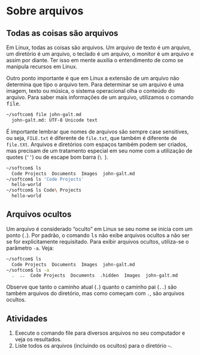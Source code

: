 # Sobre arquivos

## Todas as coisas são arquivos

Em Linux, todas as coisas são arquivos. Um arquivo de texto é um arquivo, um
diretório é um arquivo, o teclado é um arquivo, o monitor é um arquivo e assim
por diante. Ter isso em mente auxilia o entendimento de como se manipula
recursos em Linux.

Outro ponto importante é que em Linux a extensão de um arquivo não determina
que tipo o arquivo tem. Para determinar se um arquivo é uma imagem, texto ou
música, o sistema operacional olha o conteúdo do arquivo. Para saber mais
informações de um arquivo, utilizamos o comando <kbd>file</kbd>.

```bash
~/softcom$ file john-galt.md
  john-galt.md: UTF-8 Unicode text
```

É importante lembrar que nomes de arquivos são sempre case sensitives, ou seja,
`FILE.txt` é diferente de `file.txt`, que também é diferente de `file.tXt`.
Arquivos e diretórios com espaços também podem ser criados, mas precisam de um
tratamento especial em seu nome com a utilização de quotes (`‘’`) ou de escape
bom barra (`\ `).

```bash
~/softcom$ ls
  Code Projects  Documents  Images  john-galt.md
~/softcom$ ls 'Code Projects'
  hello-world
~/softcom$ ls Code\ Projects
  hello-world
```


## Arquivos ocultos

Um arquivo é considerado “oculto” em Linux se seu nome se inicia com um ponto
(`.`). Por padrão, o comando <kbd>ls</kbd> não exibe arquivos ocultos a não ser
se for explicitamente requisitado. Para exibir arquivos ocultos, utiliza-se o
parâmetro `-a`. Veja:

```bash
~/softcom$ ls
  Code Projects  Documents  Images  john-galt.md
~/softcom$ ls -a
  .  ..  Code Projects  Documents  .hidden  Images  john-galt.md
```

Observe que tanto o caminho atual (`.`) quanto o caminho pai (`..`) são também
arquivos do diretório, mas como começam com `.`, são arquivos ocultos.

## Atividades

1. Execute o comando file para diversos arquivos no seu computador e veja os
   resultados.
2. Liste todos os arquivos (incluindo os ocultos) para o diretório `~`.
